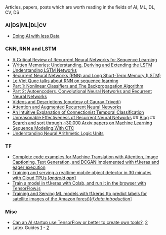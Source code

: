 Articles, papers, posts which are worth reading in the fields of AI, ML, DL, CV, DS

### AI|DS|ML|DL|CV
- [Doing AI with less Data](https://www.cinnamonailabs.com/single-post/2018/10/02/Doing-AI-with-less-Data)

### CNN, RNN and LSTM
- [A Critical Review of Recurrent Neural Networks for Sequence Learning](https://arxiv.org/pdf/1506.00019.pdf)
- [Written Memories: Understanding, Deriving and Extending the LSTM](https://r2rt.com/written-memories-understanding-deriving-and-extending-the-lstm.html#written-memories-the-intuition-behind-lstms)
- [Understanding LSTM Networks](http://colah.github.io/posts/2015-08-Understanding-LSTMs/)
- [Recurrent Neural Networks (RNN) and Long Short-Term Memory (LSTM)](https://www.youtube.com/watch?v=WCUNPb-5EYI)
- [Le Viet Quoc talks about RNN on sequence learning](https://www.youtube.com/watch?v=3-JKvP7eBXc)
- [Part 1: Nonlinear Classifiers and The Backpropagation Algorithm](https://cs.stanford.edu/~quocle/tutorial1.pdf)
- [Part 2: Autoencoders, Convolutional Neural Networks and Recurrent Neural Networks](http://cs.stanford.edu/~quocle/tutorial2.pdf)
- [Videos and Descriptions (courtesy of Gaurav Trivedi)](https://www.trivedigaurav.com/blog/quoc-les-lectures-on-deep-learning/)
- [Attention and Augmented Recurrent Neural Networks](https://distill.pub/2016/augmented-rnns/)
- [An Intuitive Explanation of Connectionist Temporal Classification](https://towardsdatascience.com/intuitively-understanding-connectionist-temporal-classification-3797e43a86c)
- [Unreasonable Effectiveness of Recurrent Neural Networks](http://karpathy.github.io/2015/05/21/rnn-effectiveness/) ## [Blog](https://cs.stanford.edu/people/karpathy/) ## [Search and sort through ~30,000 Arxiv papers on Machine Learning](http://www.arxiv-sanity.com/)
- [Sequence Modeling With CTC](https://distill.pub/2017/ctc/)
- [Understanding Neural Arithmetic Logic Units](https://medium.com/tensorflow/understanding-neural-arithmetic-logic-units-11b0f85c1d1d)

### TF
- [Complete code examples for Machine Translation with Attention, Image Captioning, Text Generation, and DCGAN implemented with tf.keras and eager execution](https://medium.com/tensorflow/complete-code-examples-for-machine-translation-with-attention-image-captioning-text-generation-51663d07a63d)
- [Training and serving a realtime mobile object detector in 30 minutes with Cloud TPUs [*android app*]](https://medium.com/tensorflow/training-and-serving-a-realtime-mobile-object-detector-in-30-minutes-with-cloud-tpus-b78971cf1193)
- [Train a model in tf.keras with Colab, and run it in the browser with TensorFlow.js](https://medium.com/tensorflow/train-on-google-colab-and-run-on-the-browser-a-case-study-8a45f9b1474e)
- [Training and Serving ML models with tf.keras (to predict labels for satellite images of the Amazon forest)[*tf.data introduction*]](https://medium.com/tensorflow/training-and-serving-ml-models-with-tf-keras-fd975cc0fa27)

### Misc
- [Can an AI startup use TensorFlow or better to create own tools?](https://www.quora.com/Can-an-AI-startup-use-TensorFlow-or-better-to-create-own-tools), [2](https://www.quora.com/What-do-AI-Deep-Learning-B2B-providers-use-Do-they-use-Tensorflow-like-opensource-libraries-or-implement-their-own-algorithms)
- Latex Guides [1](https://www.youtube.com/playlist?list=PLlsF2nDmyL7msihnebzII_KVWy6URxDfp) - [2](https://www.ieee.org/conferences/publishing/templates.html)
